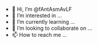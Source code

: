 - 👋 Hi, I’m @fAntAsmAvLF
- 👀 I’m interested in ...
- 🌱 I’m currently learning ...
- 💞️ I’m looking to collaborate on ...
- 📫 How to reach me ...

<!---
fAntAsmAvLF/fAntAsmAvLF is a ✨ special ✨ repository because its `README.md` (this file) appears on your GitHub profile.
You can click the Preview link to take a look at your changes.
--->
